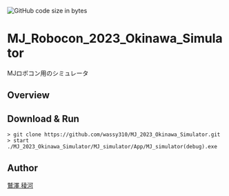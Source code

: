 ![GitHub code size in bytes](https://img.shields.io/github/languages/code-size/wassy310/MJ_2023_Okinawa_Simulator)
# MJ_Robocon_2023_Okinawa_Simulator
MJロボコン用のシミュレータ

## Overview

## Download & Run
`> git clone https://github.com/wassy310/MJ_2023_Okinawa_Simulator.git`  
`> start ./MJ_2023_Okinawa_Simulator/MJ_simulator/App/MJ_simulator(debug).exe`

## Author
[鷲澤 稜河](https://github.com/wassy310)
